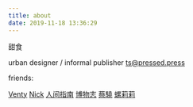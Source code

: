 ```yaml
---
title: about
date: 2019-11-18 13:36:29
---
```


甜食

urban designer / informal publisher
[ts@pressed.press](mailto:ts@pressed.press)

friends:

[Venty](https://wentian.li/)
[Nick](http://nicktalk.com/)
[人间指南](https://renjianzhinan.xyz/)
[博物志](http://bowuzhi.fm/)
[蔡驍](https://cxcxcx.cx/)
[螺莉莉](https://roriri.one/)
